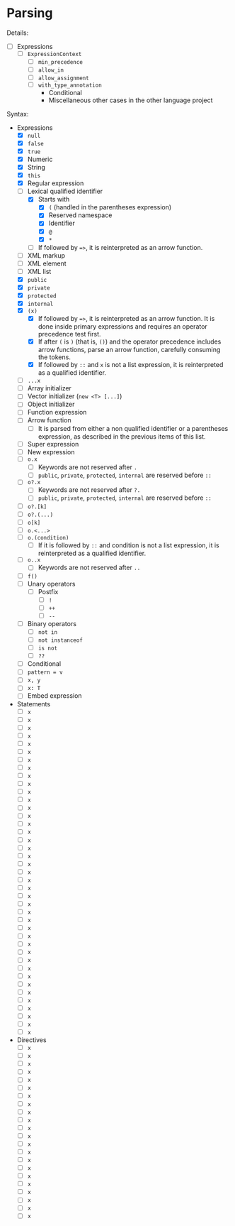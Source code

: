 # Parsing

Details:

* [ ] Expressions
  * [ ] `ExpressionContext`
    * [ ] `min_precedence`
    * [ ] `allow_in`
    * [ ] `allow_assignment`
    * [ ] `with_type_annotation`
      * Conditional
      * Miscellaneous other cases in the other language project

Syntax:

* Expressions
  * [x] `null`
  * [x] `false`
  * [x] `true`
  * [x] Numeric
  * [x] String
  * [x] `this`
  * [x] Regular expression
  * [ ] Lexical qualified identifier
    * [x] Starts with
      * [x] `(` (handled in the parentheses expression)
      * [x] Reserved namespace
      * [x] Identifier
      * [x] `@`
      * [x] `*`
    * [ ] If followed by `=>`, it is reinterpreted as an arrow function.
  * [ ] XML markup
  * [ ] XML element
  * [ ] XML list
  * [x] `public`
  * [x] `private`
  * [x] `protected`
  * [x] `internal`
  * [x] `(x)`
    * [x] If followed by `=>`, it is reinterpreted as an arrow function. It is done inside primary expressions and requires an operator precedence test first.
    * [x] If after `(` is `)` (that is, `()`) and the operator precedence includes arrow functions, parse an arrow function, carefully consuming the tokens.
    * [x] If followed by `::` and `x` is not a list expression, it is reinterpreted as a qualified identifier.
  * [ ] `...x`
  * [ ] Array initializer
  * [ ] Vector initializer (`new <T> [...]`)
  * [ ] Object initializer
  * [ ] Function expression
  * [ ] Arrow function
    * [ ] It is parsed from either a non qualified identifier or a parentheses expression, as described in the previous items of this list.
  * [ ] Super expression
  * [ ] New expression
  * [ ] `o.x`
    * [ ] Keywords are not reserved after `.`
    * [ ] `public`, `private`, `protected`, `internal` are reserved before `::`
  * [ ] `o?.x`
    * [ ] Keywords are not reserved after `?.`
    * [ ] `public`, `private`, `protected`, `internal` are reserved before `::`
  * [ ] `o?.[k]`
  * [ ] `o?.(...)`
  * [ ] `o[k]`
  * [ ] `o.<...>`
  * [ ] `o.(condition)`
    * [ ] If it is followed by `::` and condition is not a list expression, it is reinterpreted as a qualified identifier.
  * [ ] `o..x`
    * [ ] Keywords are not reserved after `..`
  * [ ] `f()`
  * [ ] Unary operators
    * [ ] Postfix
      * [ ] `!`
      * [ ] `++`
      - [ ] `--`
  * [ ] Binary operators
    * [ ] `not in`
    * [ ] `not instanceof`
    * [ ] `is not`
    * [ ] `??`
  * [ ] Conditional
  * [ ] `pattern = v`
  * [ ] `x, y`
  * [ ] `x: T`
  * [ ] Embed expression
* Statements
  * [ ] `x`
  * [ ] `x`
  * [ ] `x`
  * [ ] `x`
  * [ ] `x`
  * [ ] `x`
  * [ ] `x`
  * [ ] `x`
  * [ ] `x`
  * [ ] `x`
  * [ ] `x`
  * [ ] `x`
  * [ ] `x`
  * [ ] `x`
  * [ ] `x`
  * [ ] `x`
  * [ ] `x`
  * [ ] `x`
  * [ ] `x`
  * [ ] `x`
  * [ ] `x`
  * [ ] `x`
  * [ ] `x`
  * [ ] `x`
  * [ ] `x`
  * [ ] `x`
  * [ ] `x`
  * [ ] `x`
  * [ ] `x`
  * [ ] `x`
  * [ ] `x`
  * [ ] `x`
  * [ ] `x`
  * [ ] `x`
  * [ ] `x`
  * [ ] `x`
  * [ ] `x`
  * [ ] `x`
  * [ ] `x`
  * [ ] `x`
  * [ ] `x`
* Directives
  * [ ] `x`
  * [ ] `x`
  * [ ] `x`
  * [ ] `x`
  * [ ] `x`
  * [ ] `x`
  * [ ] `x`
  * [ ] `x`
  * [ ] `x`
  * [ ] `x`
  * [ ] `x`
  * [ ] `x`
  * [ ] `x`
  * [ ] `x`
  * [ ] `x`
  * [ ] `x`
  * [ ] `x`
  * [ ] `x`
  * [ ] `x`
  * [ ] `x`
  * [ ] `x`
  * [ ] `x`